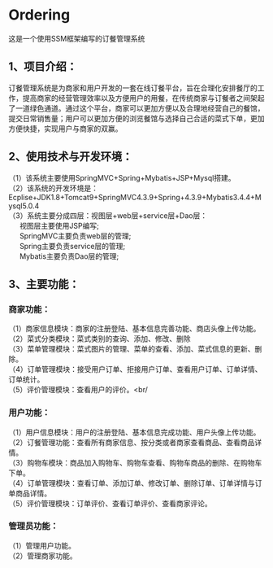 # Ordering
这是一个使用SSM框架编写的订餐管理系统

## 1、项目介绍：
订餐管理系统是为商家和用户开发的一套在线订餐平台，旨在合理化安排餐厅的工作，提高商家的经营管理效率以及方便用户的用餐，在传统商家与订餐者之间架起了一道绿色通道。通过这个平台，商家可以更加方便以及合理地经营自己的餐馆，提交日常销售量；用户可以更加方便的浏览餐馆与选择自己合适的菜式下单，更加方便快捷，实现用户与商家的双赢。

## 2、使用技术与开发环境：
（1）该系统主要使用SpringMVC+Spring+Mybatis+JSP+Mysql搭建。<br/>
（2）该系统的开发环境是：Ecplise+JDK1.8+Tomcat9+SpringMVC4.3.9+Spring+4.3.9+Mybatis3.4.4+Mysql5.0.4<br/>
（3）系统主要分成四层：视图层+web层+service层+Dao层：<br/>
&ensp; &ensp; 视图层主要使用JSP编写;<br/>
&ensp; &ensp; SpringMVC主要负责web层的管理;<br/>
&ensp; &ensp; Spring主要负责service层的管理;<br/>
&ensp; &ensp; Mybatis主要负责Dao层的管理;<br/>

## 3、主要功能：
### 商家功能：
（1）商家信息模块：商家的注册登陆、基本信息完善功能、商店头像上传功能。<br/>
（2）菜式分类模块：菜式类别的查询、添加、修改、删除<br/>
（3）菜单管理模块：菜式图片的管理、菜单的查看、添加、菜式信息的更新、删除。<br/>
（4）订单管理模块：接受用户订单、拒接用户订单、查看用户订单、订单详情、订单统计。<br/>
（5）评价管理模块：查看用户的评价。<br/
### 用户功能：
（1）用户信息模块：用户的注册登陆、基本信息完成功能、用户头像上传功能。<br/>
（2）订餐管理功能：查看所有商家信息、按分类或者商家查看商品、查看商品详情。<br/>
（3）购物车模块：商品加入购物车、购物车查看、购物车商品的删除、在购物车下单。<br/>
（4）订单管理模块：查看订单、添加订单、修改订单、删除订单、订单详情与订单商品详情。<br/>
（5）评价管理模块：订单评价、查看订单评价、查看商家评论。
### 管理员功能：
（1）管理用户功能。<br/>
（2）管理商家功能。<br/>
